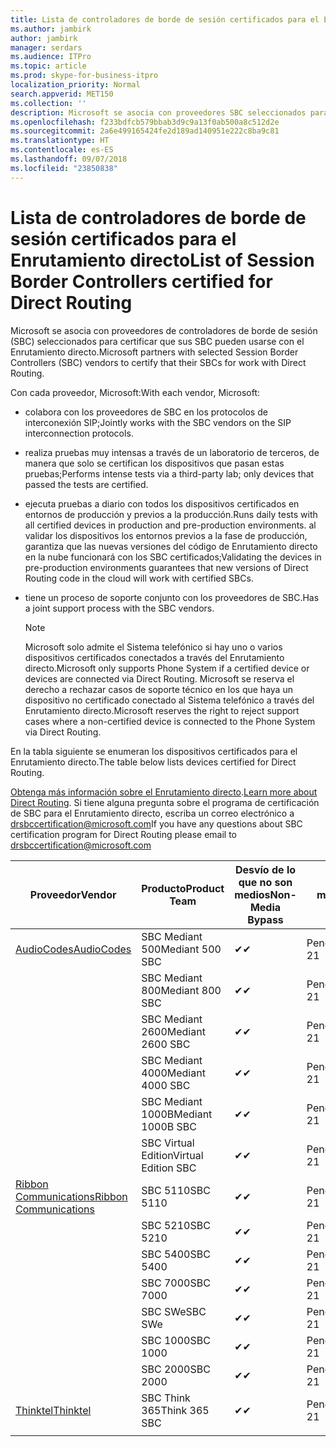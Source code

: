 ```yaml
---
title: Lista de controladores de borde de sesión certificados para el Enrutamiento directo
ms.author: jambirk
author: jambirk
manager: serdars
ms.audience: ITPro
ms.topic: article
ms.prod: skype-for-business-itpro
localization_priority: Normal
search.appverid: MET150
ms.collection: ''
description: Microsoft se asocia con proveedores SBC seleccionados para certificar que sus SBC pueden usarse con el Enrutamiento directo.
ms.openlocfilehash: f233bdfcb579bbab3d9c9a13f0ab500a8c512d2e
ms.sourcegitcommit: 2a6e499165424fe2d189ad140951e222c8ba9c81
ms.translationtype: HT
ms.contentlocale: es-ES
ms.lasthandoff: 09/07/2018
ms.locfileid: "23850838"
---
```

# <a name="list-of-session-border-controllers-certified-for-direct-routing"></a><span data-ttu-id="1f61e-103">Lista de controladores de borde de sesión certificados para el Enrutamiento directo</span><span class="sxs-lookup"><span data-stu-id="1f61e-103">List of Session Border Controllers certified for Direct Routing</span></span>

<span data-ttu-id="1f61e-104">Microsoft se asocia con proveedores de controladores de borde de sesión (SBC) seleccionados para certificar que sus SBC pueden usarse con el Enrutamiento directo.</span><span class="sxs-lookup"><span data-stu-id="1f61e-104">Microsoft partners with selected Session Border Controllers (SBC) vendors to certify that their SBCs for work with Direct Routing.</span></span> 

<span data-ttu-id="1f61e-105">Con cada proveedor, Microsoft:</span><span class="sxs-lookup"><span data-stu-id="1f61e-105">With each vendor, Microsoft:</span></span> 

- <span data-ttu-id="1f61e-106">colabora con los proveedores de SBC en los protocolos de interconexión SIP;</span><span class="sxs-lookup"><span data-stu-id="1f61e-106">Jointly works with the SBC vendors on the SIP interconnection protocols.</span></span>
- <span data-ttu-id="1f61e-107">realiza pruebas muy intensas a través de un laboratorio de terceros, de manera que solo se certifican los dispositivos que pasan estas pruebas;</span><span class="sxs-lookup"><span data-stu-id="1f61e-107">Performs intense tests via a third-party lab; only devices that passed the tests are certified.</span></span> 
- <span data-ttu-id="1f61e-108">ejecuta pruebas a diario con todos los dispositivos certificados en entornos de producción y previos a la producción.</span><span class="sxs-lookup"><span data-stu-id="1f61e-108">Runs daily tests with all certified devices in production and pre-production environments.</span></span> <span data-ttu-id="1f61e-109">al validar los dispositivos los entornos previos a la fase de producción, garantiza que las nuevas versiones del código de Enrutamiento directo en la nube funcionará con los SBC certificados;</span><span class="sxs-lookup"><span data-stu-id="1f61e-109">Validating the devices in pre-production environments guarantees that new versions of Direct Routing code in the cloud will work with certified SBCs.</span></span> 
- <span data-ttu-id="1f61e-110">tiene un proceso de soporte conjunto con los proveedores de SBC.</span><span class="sxs-lookup"><span data-stu-id="1f61e-110">Has a joint support process with the SBC vendors.</span></span>
 

  > [!NOTE]
  > <span data-ttu-id="1f61e-111">Microsoft solo admite el Sistema telefónico si hay uno o varios dispositivos certificados conectados a través del Enrutamiento directo.</span><span class="sxs-lookup"><span data-stu-id="1f61e-111">Microsoft only supports Phone System if a certified device or devices are connected via Direct Routing.</span></span> <span data-ttu-id="1f61e-112">Microsoft se reserva el derecho a rechazar casos de soporte técnico en los que haya un dispositivo no certificado conectado al Sistema telefónico a través del Enrutamiento directo.</span><span class="sxs-lookup"><span data-stu-id="1f61e-112">Microsoft reserves the right to reject support cases where a non-certified device is connected to the Phone System via Direct Routing.</span></span> 

<span data-ttu-id="1f61e-113">En la tabla siguiente se enumeran los dispositivos certificados para el Enrutamiento directo.</span><span class="sxs-lookup"><span data-stu-id="1f61e-113">The table below lists devices certified for Direct Routing.</span></span> 

<span data-ttu-id="1f61e-114">[Obtenga más información sobre el Enrutamiento directo](https://aka.ms/dr).</span><span class="sxs-lookup"><span data-stu-id="1f61e-114">[Learn more about Direct Routing](https://aka.ms/dr).</span></span> <span data-ttu-id="1f61e-115">Si tiene alguna pregunta sobre el programa de certificación de SBC para el Enrutamiento directo, escriba un correo electrónico a drsbccertification@microsoft.com</span><span class="sxs-lookup"><span data-stu-id="1f61e-115">If you have any questions about SBC certification program for Direct Routing please email to drsbccertification@microsoft.com</span></span>


|<span data-ttu-id="1f61e-116">Proveedor</span><span class="sxs-lookup"><span data-stu-id="1f61e-116">Vendor</span></span>  |<span data-ttu-id="1f61e-117">Producto</span><span class="sxs-lookup"><span data-stu-id="1f61e-117">Product Team</span></span>  |<span data-ttu-id="1f61e-118">Desvío de lo que no son medios</span><span class="sxs-lookup"><span data-stu-id="1f61e-118">Non-Media Bypass</span></span>  |<span data-ttu-id="1f61e-119">Desvío de medios</span><span class="sxs-lookup"><span data-stu-id="1f61e-119">Media bypass.</span></span>  |<span data-ttu-id="1f61e-120">Versión de software</span><span class="sxs-lookup"><span data-stu-id="1f61e-120">Software Version</span></span>|
|---------|---------|---------|---------|---------|
|[<span data-ttu-id="1f61e-121">AudioCodes</span><span class="sxs-lookup"><span data-stu-id="1f61e-121">AudioCodes</span></span>](https://www.audiocodes.com/solutions-products/products/products-for-microsoft-365/sbcs-media-gateways)    |   <span data-ttu-id="1f61e-122">SBC Mediant 500</span><span class="sxs-lookup"><span data-stu-id="1f61e-122">Mediant 500 SBC</span></span>       |    <span data-ttu-id="1f61e-123">&#10004;</span><span class="sxs-lookup"><span data-stu-id="1f61e-123">&#10004;</span></span>     |    <span data-ttu-id="1f61e-124">Pendiente</span><span class="sxs-lookup"><span data-stu-id="1f61e-124">Pending 21</span></span>      |     <span data-ttu-id="1f61e-125">7.20A.200.055</span><span class="sxs-lookup"><span data-stu-id="1f61e-125">7.20A.200.055</span></span>     |
|  |   <span data-ttu-id="1f61e-126">SBC Mediant 800</span><span class="sxs-lookup"><span data-stu-id="1f61e-126">Mediant 800 SBC</span></span>       |    <span data-ttu-id="1f61e-127">&#10004;</span><span class="sxs-lookup"><span data-stu-id="1f61e-127">&#10004;</span></span>      |     <span data-ttu-id="1f61e-128">Pendiente</span><span class="sxs-lookup"><span data-stu-id="1f61e-128">Pending 21</span></span>    |      <span data-ttu-id="1f61e-129">7.20A.200.055</span><span class="sxs-lookup"><span data-stu-id="1f61e-129">7.20A.200.055</span></span>    |
|     |      <span data-ttu-id="1f61e-130">SBC Mediant 2600</span><span class="sxs-lookup"><span data-stu-id="1f61e-130">Mediant 2600 SBC</span></span>    |     <span data-ttu-id="1f61e-131">&#10004;</span><span class="sxs-lookup"><span data-stu-id="1f61e-131">&#10004;</span></span>     |    <span data-ttu-id="1f61e-132">Pendiente</span><span class="sxs-lookup"><span data-stu-id="1f61e-132">Pending 21</span></span>     |    <span data-ttu-id="1f61e-133">7.20A.200.055</span><span class="sxs-lookup"><span data-stu-id="1f61e-133">7.20A.200.055</span></span>      |
|     |   <span data-ttu-id="1f61e-134">SBC Mediant 4000</span><span class="sxs-lookup"><span data-stu-id="1f61e-134">Mediant 4000 SBC</span></span>       |     <span data-ttu-id="1f61e-135">&#10004;</span><span class="sxs-lookup"><span data-stu-id="1f61e-135">&#10004;</span></span>     |    <span data-ttu-id="1f61e-136">Pendiente</span><span class="sxs-lookup"><span data-stu-id="1f61e-136">Pending 21</span></span>     |    <span data-ttu-id="1f61e-137">7.20A.200.055</span><span class="sxs-lookup"><span data-stu-id="1f61e-137">7.20A.200.055</span></span>      |
|     |    <span data-ttu-id="1f61e-138">SBC Mediant 1000B</span><span class="sxs-lookup"><span data-stu-id="1f61e-138">Mediant 1000B  SBC</span></span>   |    <span data-ttu-id="1f61e-139">&#10004;</span><span class="sxs-lookup"><span data-stu-id="1f61e-139">&#10004;</span></span>      |  <span data-ttu-id="1f61e-140">Pendiente</span><span class="sxs-lookup"><span data-stu-id="1f61e-140">Pending 21</span></span>       |    <span data-ttu-id="1f61e-141">7.20A.200.055</span><span class="sxs-lookup"><span data-stu-id="1f61e-141">7.20A.200.055</span></span>   |
|     |   <span data-ttu-id="1f61e-142">SBC Virtual Edition</span><span class="sxs-lookup"><span data-stu-id="1f61e-142">Virtual Edition SBC</span></span>    |   <span data-ttu-id="1f61e-143">&#10004;</span><span class="sxs-lookup"><span data-stu-id="1f61e-143">&#10004;</span></span>   |<span data-ttu-id="1f61e-144">Pendiente</span><span class="sxs-lookup"><span data-stu-id="1f61e-144">Pending 21</span></span>         |     <span data-ttu-id="1f61e-145">7.20A.200.055</span><span class="sxs-lookup"><span data-stu-id="1f61e-145">7.20A.200.055</span></span>     |
|[<span data-ttu-id="1f61e-146">Ribbon Communications</span><span class="sxs-lookup"><span data-stu-id="1f61e-146">Ribbon Communications</span></span>](https://ribboncommunications.com/solutions/enterprise-solutions/microsoft-skype-business)     | <span data-ttu-id="1f61e-147">SBC 5110</span><span class="sxs-lookup"><span data-stu-id="1f61e-147">SBC 5110</span></span>    |    <span data-ttu-id="1f61e-148">&#10004;</span><span class="sxs-lookup"><span data-stu-id="1f61e-148">&#10004;</span></span>      |   <span data-ttu-id="1f61e-149">Pendiente</span><span class="sxs-lookup"><span data-stu-id="1f61e-149">Pending 21</span></span>      |     <span data-ttu-id="1f61e-150">V6.2</span><span class="sxs-lookup"><span data-stu-id="1f61e-150">V6.2</span></span>     |
|     |<span data-ttu-id="1f61e-151">SBC 5210</span><span class="sxs-lookup"><span data-stu-id="1f61e-151">SBC 5210</span></span>     |     <span data-ttu-id="1f61e-152">&#10004;</span><span class="sxs-lookup"><span data-stu-id="1f61e-152">&#10004;</span></span>     |    <span data-ttu-id="1f61e-153">Pendiente</span><span class="sxs-lookup"><span data-stu-id="1f61e-153">Pending 21</span></span>     |    <span data-ttu-id="1f61e-154">V6.2</span><span class="sxs-lookup"><span data-stu-id="1f61e-154">V6.2</span></span>      |
|     | <span data-ttu-id="1f61e-155">SBC 5400</span><span class="sxs-lookup"><span data-stu-id="1f61e-155">SBC 5400</span></span>     |    <span data-ttu-id="1f61e-156">&#10004;</span><span class="sxs-lookup"><span data-stu-id="1f61e-156">&#10004;</span></span>  |    <span data-ttu-id="1f61e-157">Pendiente</span><span class="sxs-lookup"><span data-stu-id="1f61e-157">Pending 21</span></span>     |   <span data-ttu-id="1f61e-158">V6.2</span><span class="sxs-lookup"><span data-stu-id="1f61e-158">V6.2</span></span>    |
|     |<span data-ttu-id="1f61e-159">SBC 7000</span><span class="sxs-lookup"><span data-stu-id="1f61e-159">SBC 7000</span></span>     |     <span data-ttu-id="1f61e-160">&#10004;</span><span class="sxs-lookup"><span data-stu-id="1f61e-160">&#10004;</span></span>  |    <span data-ttu-id="1f61e-161">Pendiente</span><span class="sxs-lookup"><span data-stu-id="1f61e-161">Pending 21</span></span>     |    <span data-ttu-id="1f61e-162">V6.2</span><span class="sxs-lookup"><span data-stu-id="1f61e-162">V6.2</span></span>      |
|     | <span data-ttu-id="1f61e-163">SBC SWe</span><span class="sxs-lookup"><span data-stu-id="1f61e-163">SBC SWe</span></span>  |   <span data-ttu-id="1f61e-164">&#10004;</span><span class="sxs-lookup"><span data-stu-id="1f61e-164">&#10004;</span></span>    |    <span data-ttu-id="1f61e-165">Pendiente</span><span class="sxs-lookup"><span data-stu-id="1f61e-165">Pending 21</span></span>     |    <span data-ttu-id="1f61e-166">V6.2</span><span class="sxs-lookup"><span data-stu-id="1f61e-166">V6.2</span></span>      |
|     |<span data-ttu-id="1f61e-167">SBC 1000</span><span class="sxs-lookup"><span data-stu-id="1f61e-167">SBC 1000</span></span>   |     <span data-ttu-id="1f61e-168">&#10004;</span><span class="sxs-lookup"><span data-stu-id="1f61e-168">&#10004;</span></span>   |     <span data-ttu-id="1f61e-169">Pendiente</span><span class="sxs-lookup"><span data-stu-id="1f61e-169">Pending 21</span></span>    |    <span data-ttu-id="1f61e-170">V7.0.2</span><span class="sxs-lookup"><span data-stu-id="1f61e-170">V7.0.2</span></span>   |<span data-ttu-id="1f61e-171">&#10004;</span><span class="sxs-lookup"><span data-stu-id="1f61e-171">&#10004;</span></span> 
|     | <span data-ttu-id="1f61e-172">SBC 2000</span><span class="sxs-lookup"><span data-stu-id="1f61e-172">SBC 2000</span></span>    |     <span data-ttu-id="1f61e-173">&#10004;</span><span class="sxs-lookup"><span data-stu-id="1f61e-173">&#10004;</span></span>   |    <span data-ttu-id="1f61e-174">Pendiente</span><span class="sxs-lookup"><span data-stu-id="1f61e-174">Pending 21</span></span>     |    <span data-ttu-id="1f61e-175">V7.0.2</span><span class="sxs-lookup"><span data-stu-id="1f61e-175">V7.0.2</span></span>      |
|[<span data-ttu-id="1f61e-176">Thinktel</span><span class="sxs-lookup"><span data-stu-id="1f61e-176">Thinktel</span></span>](https://www.thinktel.ca/services/think-365/think-365-overview/)     |    <span data-ttu-id="1f61e-177">SBC Think 365</span><span class="sxs-lookup"><span data-stu-id="1f61e-177">Think 365 SBC</span></span>      |  <span data-ttu-id="1f61e-178">&#10004;</span><span class="sxs-lookup"><span data-stu-id="1f61e-178">&#10004;</span></span>       |    <span data-ttu-id="1f61e-179">Pendiente</span><span class="sxs-lookup"><span data-stu-id="1f61e-179">Pending 21</span></span>     |   <span data-ttu-id="1f61e-180">V1.4</span><span class="sxs-lookup"><span data-stu-id="1f61e-180">V1.4</span></span>       |
|     |         |         |         |         |

